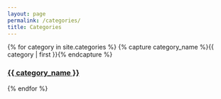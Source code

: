 ```yaml
---
layout: page
permalink: /categories/
title: Categories
---
```


<div class="container">
    <!--Row with three equal columns-->
    <div class="row">
        {% for category in site.categories %}
            {% capture category_name %}{{ category | first }}{% endcapture %}
            <div class="col-md-4 archive-group" >
                <a id="#{{ category_name | slugize }}" class="catLink" href="{{ site.baseurl }}{{ category_name | slugize }}">
                    <h3 class="category-head">{{ category_name }}</h3>
                    <p name="{{ category_name | slugize }}"></p>
                </a>
            </div>
        {% endfor %}
    </div>
</div>